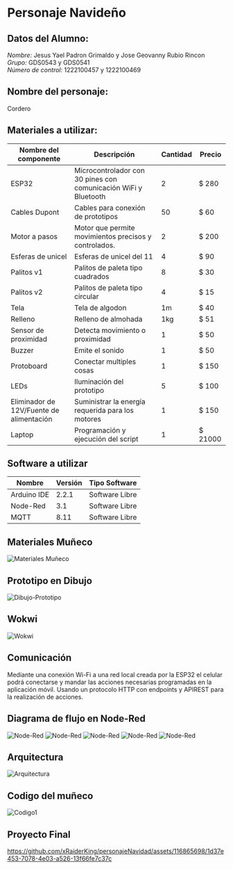 # Personaje Navideño

## Datos del Alumno:
*Nombre:* Jesus Yael Padron Grimaldo y Jose Geovanny Rubio Rincon
*Grupo:* GDS0543 y GDS0541  
*Número de control:* 1222100457 y 1222100469

## Nombre del personaje: 
  Cordero

## Materiales a utilizar:

|Nombre del componente|Descripción|Cantidad|Precio|
|-|-|-|-|
|ESP32|Microcontrolador con 30 pines con comunicación WiFi y Bluetooth|2|$ 280|
|Cables Dupont|Cables para conexión de prototipos|50|$ 60|
|Motor a pasos|Motor que permite movimientos precisos y controlados.|2|$ 200|
|Esferas de unicel|Esferas de unicel del 11|4|$ 90|
|Palitos v1|Palitos de paleta tipo cuadrados|8|$ 30|
|Palitos v2|Palitos de paleta tipo circular|4|$ 15|
|Tela|Tela de algodon|1m|$ 40|
|Relleno|Relleno de almohada|1kg|$ 51|
|Sensor de proximidad|Detecta movimiento o proximidad|1|$ 50|
|Buzzer|Emite el sonido|1|$ 50|
|Protoboard|Conectar multiples cosas|1|$ 150|
|LEDs|Iluminación del prototipo|5|$ 100|
|Eliminador de 12V/Fuente de alimentación|Suministrar la energía requerida para los motores|1|$ 150|
|Laptop|Programación y ejecución del script|1|$ 21000|

## Software a utilizar
|Nombre|Versión|Tipo Software|
|-|-|-|
|Arduino IDE|2.2.1|Software Libre|
|Node-Red|3.1|Software Libre|
|MQTT|8.11|Software Libre|

## Materiales Muñeco
![Materiales Muñeco](https://github.com/xRaiderKing/personajeNavidad/blob/main/Materiales.jpg)

## Prototipo en Dibujo
![Dibujo-Prototipo](https://github.com/xRaiderKing/personajeNavidad/blob/main/Estructura%20cordero.jpg)

## Wokwi
![Wokwi](https://github.com/xRaiderKing/personajeNavidad/blob/main/wokwi.png)

## Comunicación
Mediante una conexión Wi-Fi a una red local creada por la ESP32 el celular podrá conectarse y mandar las acciones necesarias programadas en la aplicación móvil. Usando un protocolo HTTP con endpoints y APIREST para la realización de acciones.

## Diagrama de flujo en Node-Red
![Node-Red](https://github.com/xRaiderKing/personajeNavidad/blob/main/Diagrama%20general.jpg)
![Node-Red](https://github.com/xRaiderKing/personajeNavidad/blob/main/topic1.jpg)
![Node-Red](https://github.com/xRaiderKing/personajeNavidad/blob/main/topic2.jpg)
![Node-Red](https://github.com/xRaiderKing/personajeNavidad/blob/main/topic3.jpg)
![Node-Red](https://github.com/xRaiderKing/personajeNavidad/blob/main/topic4.jpg)

## Arquitectura
![Arquitectura](https://github.com/xRaiderKing/personajeNavidad/blob/main/Estructura%203.jpg)


## Codigo del muñeco
![Codigo1]()

## Proyecto Final
https://github.com/xRaiderKing/personajeNavidad/assets/116865698/1d37e453-7078-4e03-a526-13f66fe7c37c



